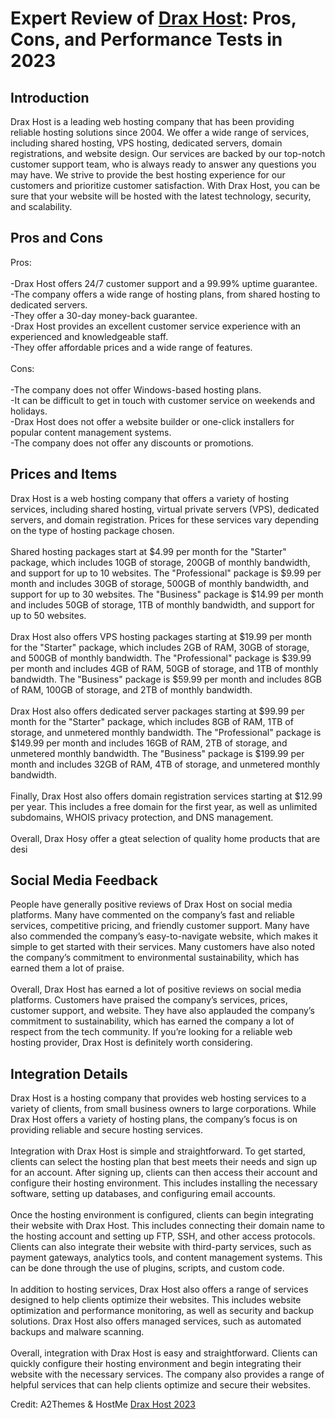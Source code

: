 <h1>Expert Review of <a href="https://a2themes.com/drax-host-reviews">Drax Host</a>: Pros, Cons, and Performance Tests in 2023</h1>
<h2>Introduction</h2>
Drax Host is a leading web hosting company that has been providing reliable hosting solutions since 2004. We offer a wide range of services, including shared hosting, VPS hosting, dedicated servers, domain registrations, and website design. Our services are backed by our top-notch customer support team, who is always ready to answer any questions you may have. We strive to provide the best hosting experience for our customers and prioritize customer satisfaction. With Drax Host, you can be sure that your website will be hosted with the latest technology, security, and scalability.
<h2>Pros and Cons</h2>
Pros:<br><br>-Drax Host offers 24/7 customer support and a 99.99% uptime guarantee.<br>-The company offers a wide range of hosting plans, from shared hosting to dedicated servers.<br>-They offer a 30-day money-back guarantee.<br>-Drax Host provides an excellent customer service experience with an experienced and knowledgeable staff.<br>-They offer affordable prices and a wide range of features.<br><br>Cons:<br><br>-The company does not offer Windows-based hosting plans.<br>-It can be difficult to get in touch with customer service on weekends and holidays.<br>-Drax Host does not offer a website builder or one-click installers for popular content management systems.<br>-The company does not offer any discounts or promotions.
<h2>Prices and Items</h2>
Drax Host is a web hosting company that offers a variety of hosting services, including shared hosting, virtual private servers (VPS), dedicated servers, and domain registration. Prices for these services vary depending on the type of hosting package chosen. <br><br>Shared hosting packages start at $4.99 per month for the "Starter" package, which includes 10GB of storage, 200GB of monthly bandwidth, and support for up to 10 websites. The "Professional" package is $9.99 per month and includes 30GB of storage, 500GB of monthly bandwidth, and support for up to 30 websites. The "Business" package is $14.99 per month and includes 50GB of storage, 1TB of monthly bandwidth, and support for up to 50 websites. <br><br>Drax Host also offers VPS hosting packages starting at $19.99 per month for the "Starter" package, which includes 2GB of RAM, 30GB of storage, and 500GB of monthly bandwidth. The "Professional" package is $39.99 per month and includes 4GB of RAM, 50GB of storage, and 1TB of monthly bandwidth. The "Business" package is $59.99 per month and includes 8GB of RAM, 100GB of storage, and 2TB of monthly bandwidth. <br><br>Drax Host also offers dedicated server packages starting at $99.99 per month for the "Starter" package, which includes 8GB of RAM, 1TB of storage, and unmetered monthly bandwidth. The "Professional" package is $149.99 per month and includes 16GB of RAM, 2TB of storage, and unmetered monthly bandwidth. The "Business" package is $199.99 per month and includes 32GB of RAM, 4TB of storage, and unmetered monthly bandwidth. <br><br>Finally, Drax Host also offers domain registration services starting at $12.99 per year. This includes a free domain for the first year, as well as unlimited subdomains, WHOIS privacy protection, and DNS management.<br><br>Overall, Drax Hosy offer a gteat selection of quality home products that are desi
<h2>Social Media Feedback</h2>
People have generally positive reviews of Drax Host on social media platforms. Many have commented on the company’s fast and reliable services, competitive pricing, and friendly customer support. Many have also commended the company’s easy-to-navigate website, which makes it simple to get started with their services. Many customers have also noted the company’s commitment to environmental sustainability, which has earned them a lot of praise.<br><br>Overall, Drax Host has earned a lot of positive reviews on social media platforms. Customers have praised the company’s services, prices, customer support, and website. They have also applauded the company’s commitment to sustainability, which has earned the company a lot of respect from the tech community. If you’re looking for a reliable web hosting provider, Drax Host is definitely worth considering.
<h2>Integration Details</h2>
Drax Host is a hosting company that provides web hosting services to a variety of clients, from small business owners to large corporations. While Drax Host offers a variety of hosting plans, the company’s focus is on providing reliable and secure hosting services.<br><br>Integration with Drax Host is simple and straightforward. To get started, clients can select the hosting plan that best meets their needs and sign up for an account. After signing up, clients can then access their account and configure their hosting environment. This includes installing the necessary software, setting up databases, and configuring email accounts.<br><br>Once the hosting environment is configured, clients can begin integrating their website with Drax Host. This includes connecting their domain name to the hosting account and setting up FTP, SSH, and other access protocols. Clients can also integrate their website with third-party services, such as payment gateways, analytics tools, and content management systems. This can be done through the use of plugins, scripts, and custom code.<br><br>In addition to hosting services, Drax Host also offers a range of services designed to help clients optimize their websites. This includes website optimization and performance monitoring, as well as security and backup solutions. Drax Host also offers managed services, such as automated backups and malware scanning.<br><br>Overall, integration with Drax Host is easy and straightforward. Clients can quickly configure their hosting environment and begin integrating their website with the necessary services. The company also provides a range of helpful services that can help clients optimize and secure their websites.
<p>Credit: A2Themes & HostMe <a href="https://a2themes.com/drax-host-reviews">Drax Host 2023</a></p>